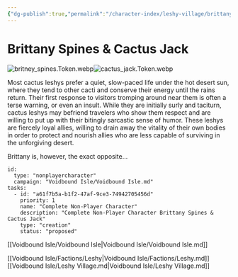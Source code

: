 ```yaml
---
{"dg-publish":true,"permalink":"/character-index/leshy-village/brittany-spines-and-cactus-jack/","title":"Brittany Spines & Cactus Jack","tags":["JournalEntryPage","Leshy","NPC"]}
---
```



# Brittany Spines & Cactus Jack
![britney_spines.Token.webp](/img/user/Voidbound%20token%20images/britney_spines.Token.webp)![cactus_jack.Token.webp](/img/user/Voidbound%20token%20images/cactus_jack.Token.webp)

Most cactus leshys prefer a quiet, slow-paced life under the hot desert sun, where they tend to other cacti and conserve their energy until the rains return. Their first response to visitors tromping around near them is often a terse warning, or even an insult. While they are initially surly and taciturn, cactus leshys may befriend travelers who show them respect and are willing to put up with their bitingly sarcastic sense of humor. These leshys are fiercely loyal allies, willing to drain away the vitality of their own bodies in order to protect and nourish allies who are less capable of surviving in the unforgiving desert.

Brittany is, however, the exact opposite...

```RpgManager4
id: 
  type: "nonplayercharacter"
  campaign: "Voidbound Isle/Voidbound Isle.md"
tasks: 
  - id: "a61f7b5a-b1f2-47af-9ce3-74942705456d"
    priority: 1
    name: "Complete Non-Player Character"
    description: "Complete Non-Player Character Brittany Spines & Cactus Jack"
    type: "creation"
    status: "proposed"
```

[[Voidbound Isle/Voidbound Isle\|Voidbound Isle/Voidbound Isle.md]]

[[Voidbound Isle/Factions/Leshy\|Voidbound Isle/Factions/Leshy.md]]
[[Voidbound Isle/Leshy Village.md\|Voidbound Isle/Leshy Village.md]]